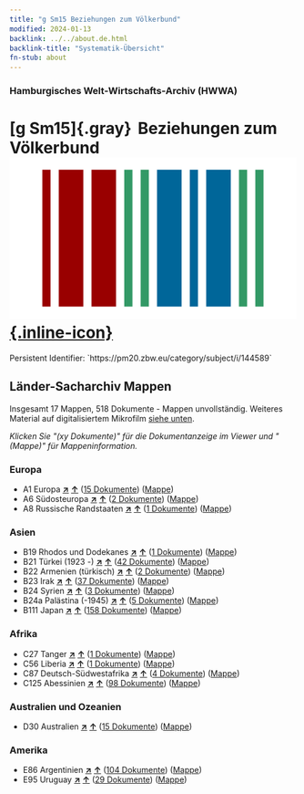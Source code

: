 ```yaml
---
title: "g Sm15 Beziehungen zum Völkerbund"
modified: 2024-01-13
backlink: ../../about.de.html
backlink-title: "Systematik-Übersicht"
fn-stub: about
---
```


### Hamburgisches Welt-Wirtschafts-Archiv (HWWA)

# [g Sm15]{.gray}&#8201; Beziehungen zum Völkerbund &#160; [![Wikidata](/images/Wikidata-logo.svg "Wikidata"){.inline-icon}](http://www.wikidata.org/entity/Q104699688)

<div class="hint">Persistent Identifier: `https://pm20.zbw.eu/category/subject/i/144589`</div>







## Länder-Sacharchiv Mappen






Insgesamt 17 Mappen, 518 Dokumente - Mappen unvollständig. Weiteres Material auf digitalisiertem Mikrofilm [siehe unten](#filmsections).

_Klicken Sie "(xy Dokumente)" für die Dokumentanzeige im Viewer und "(Mappe)" für Mappeninformation._




### Europa

- A1 Europa [**&nearr;**](../../../geo/i/140892/about.de.html "Europa (alle Mappen)") [**&uarr;**](../../../geo/about.de.html#A1 "Ländersystematik") (<a href="https://pm20.zbw.eu/iiifview/folder/sh/140892,144589" title="über: Europa : Beziehungen zum Völkerbund" target="_blank">15 Dokumente</a>) ([Mappe](../../../../folder/sh/1408xx/140892/1445xx/144589/about.de.html))
- A6 Südosteuropa [**&nearr;**](../../../geo/i/140900/about.de.html "Südosteuropa (alle Mappen)") [**&uarr;**](../../../geo/about.de.html#A6 "Ländersystematik") (<a href="https://pm20.zbw.eu/iiifview/folder/sh/140900,144589" title="über: Südosteuropa : Beziehungen zum Völkerbund" target="_blank">2 Dokumente</a>) ([Mappe](../../../../folder/sh/1409xx/140900/1445xx/144589/about.de.html))
- A8 Russische Randstaaten [**&nearr;**](../../../geo/i/140904/about.de.html "Russische Randstaaten (alle Mappen)") [**&uarr;**](../../../geo/about.de.html#A8 "Ländersystematik") (<a href="https://pm20.zbw.eu/iiifview/folder/sh/140904,144589" title="über: Russische Randstaaten : Beziehungen zum Völkerbund" target="_blank">1 Dokumente</a>) ([Mappe](../../../../folder/sh/1409xx/140904/1445xx/144589/about.de.html))

### Asien

- B19 Rhodos und Dodekanes [**&nearr;**](../../../geo/i/141106/about.de.html "Rhodos und Dodekanes (alle Mappen)") [**&uarr;**](../../../geo/about.de.html#B19 "Ländersystematik") (<a href="https://pm20.zbw.eu/iiifview/folder/sh/141106,144589" title="über: Rhodos und Dodekanes : Beziehungen zum Völkerbund" target="_blank">1 Dokumente</a>) ([Mappe](../../../../folder/sh/1411xx/141106/1445xx/144589/about.de.html))
- B21 Türkei (1923 -) [**&nearr;**](../../../geo/i/141111/about.de.html "Türkei (1923 -) (alle Mappen)") [**&uarr;**](../../../geo/about.de.html#B21 "Ländersystematik") (<a href="https://pm20.zbw.eu/iiifview/folder/sh/141111,144589" title="über: Türkei (1923 -) : Beziehungen zum Völkerbund" target="_blank">42 Dokumente</a>) ([Mappe](../../../../folder/sh/1411xx/141111/1445xx/144589/about.de.html))
- B22 Armenien (türkisch) [**&nearr;**](../../../geo/i/141112/about.de.html "Armenien (türkisch) (alle Mappen)") [**&uarr;**](../../../geo/about.de.html#B22 "Ländersystematik") (<a href="https://pm20.zbw.eu/iiifview/folder/sh/141112,144589" title="über: Armenien (türkisch) : Beziehungen zum Völkerbund" target="_blank">2 Dokumente</a>) ([Mappe](../../../../folder/sh/1411xx/141112/1445xx/144589/about.de.html))
- B23 Irak [**&nearr;**](../../../geo/i/141113/about.de.html "Irak (alle Mappen)") [**&uarr;**](../../../geo/about.de.html#B23 "Ländersystematik") (<a href="https://pm20.zbw.eu/iiifview/folder/sh/141113,144589" title="über: Irak : Beziehungen zum Völkerbund" target="_blank">37 Dokumente</a>) ([Mappe](../../../../folder/sh/1411xx/141113/1445xx/144589/about.de.html))
- B24 Syrien [**&nearr;**](../../../geo/i/141114/about.de.html "Syrien (alle Mappen)") [**&uarr;**](../../../geo/about.de.html#B24 "Ländersystematik") (<a href="https://pm20.zbw.eu/iiifview/folder/sh/141114,144589" title="über: Syrien : Beziehungen zum Völkerbund" target="_blank">3 Dokumente</a>) ([Mappe](../../../../folder/sh/1411xx/141114/1445xx/144589/about.de.html))
- B24a Palästina (-1945) [**&nearr;**](../../../geo/i/141115/about.de.html "Palästina (-1945) (alle Mappen)") [**&uarr;**](../../../geo/about.de.html#B24a "Ländersystematik") (<a href="https://pm20.zbw.eu/iiifview/folder/sh/141115,144589" title="über: Palästina (-1945) : Beziehungen zum Völkerbund" target="_blank">5 Dokumente</a>) ([Mappe](../../../../folder/sh/1411xx/141115/1445xx/144589/about.de.html))
- B111 Japan [**&nearr;**](../../../geo/i/141272/about.de.html "Japan (alle Mappen)") [**&uarr;**](../../../geo/about.de.html#B111 "Ländersystematik") (<a href="https://pm20.zbw.eu/iiifview/folder/sh/141272,144589" title="über: Japan : Beziehungen zum Völkerbund" target="_blank">158 Dokumente</a>) ([Mappe](../../../../folder/sh/1412xx/141272/1445xx/144589/about.de.html))

### Afrika

- C27 Tanger [**&nearr;**](../../../geo/i/141360/about.de.html "Tanger (alle Mappen)") [**&uarr;**](../../../geo/about.de.html#C27 "Ländersystematik") (<a href="https://pm20.zbw.eu/iiifview/folder/sh/141360,144589" title="über: Tanger : Beziehungen zum Völkerbund" target="_blank">1 Dokumente</a>) ([Mappe](../../../../folder/sh/1413xx/141360/1445xx/144589/about.de.html))
- C56 Liberia [**&nearr;**](../../../geo/i/141405/about.de.html "Liberia (alle Mappen)") [**&uarr;**](../../../geo/about.de.html#C56 "Ländersystematik") (<a href="https://pm20.zbw.eu/iiifview/folder/sh/141405,144589" title="über: Liberia : Beziehungen zum Völkerbund" target="_blank">1 Dokumente</a>) ([Mappe](../../../../folder/sh/1414xx/141405/1445xx/144589/about.de.html))
- C87 Deutsch-Südwestafrika [**&nearr;**](../../../geo/i/141450/about.de.html "Deutsch-Südwestafrika (alle Mappen)") [**&uarr;**](../../../geo/about.de.html#C87 "Ländersystematik") (<a href="https://pm20.zbw.eu/iiifview/folder/sh/141450,144589" title="über: Deutsch-Südwestafrika : Beziehungen zum Völkerbund" target="_blank">4 Dokumente</a>) ([Mappe](../../../../folder/sh/1414xx/141450/1445xx/144589/about.de.html))
- C125 Abessinien [**&nearr;**](../../../geo/i/141482/about.de.html "Abessinien (alle Mappen)") [**&uarr;**](../../../geo/about.de.html#C125 "Ländersystematik") (<a href="https://pm20.zbw.eu/iiifview/folder/sh/141482,144589" title="über: Abessinien : Beziehungen zum Völkerbund" target="_blank">98 Dokumente</a>) ([Mappe](../../../../folder/sh/1414xx/141482/1445xx/144589/about.de.html))

### Australien und Ozeanien

- D30 Australien [**&nearr;**](../../../geo/i/141621/about.de.html "Australien (alle Mappen)") [**&uarr;**](../../../geo/about.de.html#D30 "Ländersystematik") (<a href="https://pm20.zbw.eu/iiifview/folder/sh/141621,144589" title="über: Australien : Beziehungen zum Völkerbund" target="_blank">15 Dokumente</a>) ([Mappe](../../../../folder/sh/1416xx/141621/1445xx/144589/about.de.html))

### Amerika

- E86 Argentinien [**&nearr;**](../../../geo/i/141692/about.de.html "Argentinien (alle Mappen)") [**&uarr;**](../../../geo/about.de.html#E86 "Ländersystematik") (<a href="https://pm20.zbw.eu/iiifview/folder/sh/141692,144589" title="über: Argentinien : Beziehungen zum Völkerbund" target="_blank">104 Dokumente</a>) ([Mappe](../../../../folder/sh/1416xx/141692/1445xx/144589/about.de.html))
- E95 Uruguay [**&nearr;**](../../../geo/i/141695/about.de.html "Uruguay (alle Mappen)") [**&uarr;**](../../../geo/about.de.html#E95 "Ländersystematik") (<a href="https://pm20.zbw.eu/iiifview/folder/sh/141695,144589" title="über: Uruguay : Beziehungen zum Völkerbund" target="_blank">29 Dokumente</a>) ([Mappe](../../../../folder/sh/1416xx/141695/1445xx/144589/about.de.html))



<a id="filmsections" />














